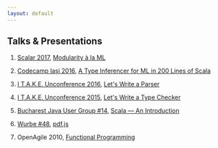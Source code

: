 ```yaml
---
layout: default
---
```


<section class="talks">
  <h2>Talks &amp; Presentations</h2>
  <ol>
    <li>
      <p>
        <a href="http://scalar-conf.com/">Scalar 2017</a>,
        <a href="http://static.igstan.ro/modularity-a-la-ml.pdf">Modularity à la ML</a>
      </p>
      <script async class="speakerdeck-embed" data-id="467810402fbf4347a7d9c118963fa623" data-ratio="1.33333333333333" src="//speakerdeck.com/assets/embed.js"></script>
    </li>
    <li>
      <p>
        <a href="http://iasi.codecamp.ro/">Codecamp Iași 2016</a>,
        <a href="http://static.igstan.ro/a-type-inferencer-for-ml-in-200-lines-of-scala.pdf">A Type Inferencer for ML in 200 Lines of Scala</a>
      </p>
      <script async class="speakerdeck-embed" data-id="f2df5b0458374a7b8d129e71b955fae4" data-ratio="1.33333333333333" src="//speakerdeck.com/assets/embed.js"></script>
    </li>
    <li>
      <p>
        <a href="http://itakeunconf.com/sessions/lets-write-a-parser">I T.A.K.E. Unconference 2016</a>,
        <a href="http://static.igstan.ro/lets-write-a-parser.pdf">Let's Write a Parser</a>
      </p>
      <script async class="speakerdeck-embed" data-id="230b8676fc7b46cba354f95edd7fee01" data-ratio="1.33333333333333" src="//speakerdeck.com/assets/embed.js"></script>
    </li>
    <li>
      <p>
        <a href="http://2015.itakeunconf.com/sessions/ionut-stan-lets-write-a-type-checker">I T.A.K.E. Unconference 2015</a>,
        <a href="http://static.igstan.ro/lets-write-a-type-checker.pdf">Let's Write a Type Checker</a>
      </p>
      <script async class="speakerdeck-embed" data-id="c6e99e6a45214679a4e651000720e497" data-ratio="1.33333333333333" src="//speakerdeck.com/assets/embed.js"></script>
    </li>
    <li>
      <p>
        <a href="http://www.bjug.ro/editii/14.html">Bucharest Java User Group #14</a>,
        <a href="http://static.igstan.ro/scala-bjug-14.pdf">Scala — An Introduction</a>
      </p>
      <script async class="speakerdeck-embed" data-id="cf8eac90d815013013f95ec938f993c8" data-ratio="1.33333333333333" src="//speakerdeck.com/assets/embed.js"></script>
    </li>
    <li>
      <p>
        <a href="http://wurbe.ro/2011/12/10/wurbe-48-colectia-de-iarna">Wurbe #48</a>,
        <a href="http://static.igstan.ro/pdf.js.pdf">pdf.js</a>
      </p>
      <script async class="speakerdeck-embed" data-id="4f8c037ab204f600220169f3" data-ratio="1.3333333333333333" src="//speakerdeck.com/assets/embed.js"></script>
    </li>
    <li>
      <p>OpenAgile 2010, <a href="http://static.igstan.ro/functional-programming.pdf">Functional Programming</a></p>
      <script async class="speakerdeck-embed" data-id="4ec0f78c7cdd050054003cf5" data-ratio="1.3333333333333333" src="//speakerdeck.com/assets/embed.js"></script>
    </li>
  </ol>
</section>
